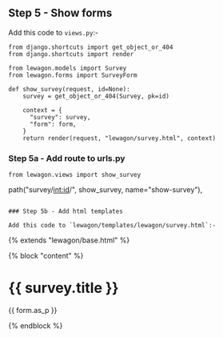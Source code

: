 ## Step 5 - Show forms

Add this code to `views.py`:-

```
from django.shortcuts import get_object_or_404
from django.shortcuts import render

from lewagon.models import Survey
from lewagon.forms import SurveyForm

def show_survey(request, id=None):
    survey = get_object_or_404(Survey, pk=id)
    
    context = {
      "survey": survey,
      "form": form,
    }
    return render(request, "lewagon/survey.html", context)
```

### Step 5a - Add route to urls.py

```
from lewagon.views import show_survey

```
path("survey/<int:id>/", show_survey, name="show-survey"),
```

### Step 5b - Add html templates

Add this code to `lewagon/templates/lewagon/survey.html`:-

```
{% extends "lewagon/base.html" %}

{% block "content" %}
<h1>{{ survey.title }}</h1>

{{ form.as_p }}

{% endblock %}
```
